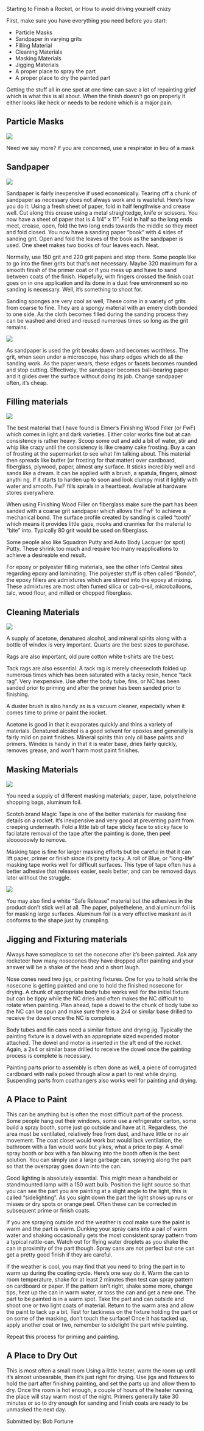 Starting to Finish a Rocket, or How to avoid driving yourself crazy

First, make sure you have everything you need before you start:

- Particle Masks
- Sandpaper in varying grits
- Filling Material
- Cleaning Materials
- Masking Materials
- Jigging Materials
- A proper place to spray the part
- A proper place to dry the painted part

Getting the stuff all in one spot at one time can save a lot of repainting grief which is what this is all about. When the finish doesn’t go on properly it either looks like heck or needs to be redone which is a major pain.

## Particle Masks

![](/images/painting_dustmask.jpg)

Need we say more? If you are concerned, use a respirator in lieu of a mask

## Sandpaper

![](/images/painting_sandpaper.jpg)

Sandpaper is fairly inexpensive if used economically. Tearing off a chunk of sandpaper as necessary does not always work and is wasteful. Here’s how you do it: Using a fresh sheet of paper, fold in half lengthwise and crease well. Cut along this crease using a metal straightedge, knife or scissors. You now have a sheet of paper that is 4 1/4” x 11”. Fold in half so the long ends meet, crease, open, fold the two long ends towards the middle so they meet and fold closed. You now have a sanding paper “book” with 4 sides of sanding grit. Open and fold the leaves of the book as the sandpaper is used. One sheet makes two books of four leaves each. Neat.

Normally, use 150 grit and 220 grit papers and stop there. Some people like to go into the finer grits but that’s not necessary. Maybe 320 maximum for a smooth finish of the primer coat or if you mess up and have to sand between coats of the finish. Hopefully, with fingers crossed the finish coat goes on in one application and its done in a dust free environment so no sanding is necessary. Well, it’s something to shoot for.

Sanding sponges are very cool as well, These come in a variety of grits from coarse to fine. They are a spongy material with an emery cloth bonded to one side. As the cloth becomes filled during the sanding process they can be washed and dried and reused numerous times so long as the grit remains.

![](/images/painting_sandsponge.jpg)

As sandpaper is used the grit breaks down and becomes worthless. The grit, when seen under a microscope, has sharp edges which do all the sanding work. As the paper wears, these edges or facets becomes rounded and stop cutting. Effectively, the sandpaper becomes ball-bearing paper and it glides over the surface without doing its job. Change sandpaper often, it’s cheap.

## Filling materials

![](/images/painting_woodfiller.gif)

The best material that I have found is Elmer’s Finishing Wood Filler (or FwF) which comes in light and dark varieties. Either color works fine but at can consistency is rather heavy. Scoop some out and add a bit of water, stir and whip like crazy until the consistency is like creamy cake frosting. Buy a can of frosting at the supermarket to see what I’m talking about. This material then spreads like butter (or frosting for that matter) over cardboard, fiberglass, plywood, paper, almost any surface. It sticks incredibly well and sands like a dream. It can be applied with a brush, a spatula, fingers, almost anythi ng. If it starts to harden up to soon and look clumpy mist it lightly with water and smooth. FwF fills spirals in a heartbeat. Available at hardware stores everywhere.

When using Finishing Wood Filler on fiberglass make sure the part has been sanded with a coarse grit sandpaper which allows the FwF to achieve a mechanical bond. The surface profile created by sanding is called “tooth” which means it provides little gaps, nooks and crannies for the material to “bite” into. Typically 80 grit would be used on fiberglass.

Some people also like Squadron Putty and Auto Body Lacquer (or spot) Putty. These shrink too much and require too many reapplications to achieve a desireable end result.

For epoxy or polyester filling materials, see the other Info Central sites regarding epoxy and laminating. The polyester stuff is often called “Bondo”, the epoxy fillers are admixtures which are stirred into the epoxy at mixing. These admixtures are most often fumed silica or cab-o-sil, microballoons, talc, wood flour, and milled or chopped fiberglass.

## Cleaning Materials

![](/images/painting_windex.gif)

A supply of acetone, denatured alcohol, and mineral spirits along with a bottle of windex is very important. Quarts are the best sizes to purchase.

Rags are also important, old pure cotton white t-shirts are the best.

Tack rags are also essential. A tack rag is merely cheesecloth folded up numerous times which has been saturated with a tacky resin, hence “tack rag”. Very inexpensive. Use after the body tube, fins, or NC has been sanded prior to priming and after the primer has been sanded prior to finishing.

A duster brush is also handy as is a vacuum cleaner, especially when it comes time to prime or paint the rocket.

Acetone is good in that it evaporates quickly and thins a variety of materials. Denatured alcohol is a good solvent for epoxies and generally is fairly mild on paint finishes. Mineral spirits thin only oil base paints and primers. Windex is handy in that it is water base, dries fairly quickly, removes grease, and won’t harm most paint finishes.

## Masking Materials

![](/images/painting_aluminum.gif)

You need a supply of different masking materials; paper, tape, polyethelene shopping bags, aluminum foil.

Scotch brand Magic Tape is one of the better materials for masking fine details on a rocket. It’s inexpensive and very good at preventing paint from creeping underneath. Fold a little tab of tape sticky face to sticky face to facilatate removal of the tape after the painting is done, then peel sloooooowly to remove.

Masking tape is fine for larger masking efforts but be careful in that it can lift paper, primer or finish since it’s pretty tacky. A roll of Blue, or “long-life” masking tape works well for difficult surfaces. This type of tape often has a better adhesive that releases easier, seals better, and can be removed days later without the struggle.

![](/images/painting_bluetape.jpg)

You may also find a white “Safe Release” material but the adhesives in the product don’t stick well at all. The paper, polyethelene, and aluminum foil is for masking large surfaces. Aluminum foil is a very effective maskant as it conforms to the shape just by crumpling.

## Jigging and Fixturing materials

Always have someplace to set the nosecone after it’s been painted. Ask any rocketeer how many nosecones they have dropped after painting and your answer will be a shake of the head and a short laugh.

Nose cones need two jigs, or painting fixtures. One for you to hold while the nosecone is getting painted and one to hold the finished nosecone for drying. A chunk of appropriate body tube works well for the initial fixture but can be tippy while the NC dries and often makes the NC difficult to rotate when painting. Plan ahead, tape a dowel to the chunk of body tube so the NC can be spun and make sure there is a 2x4 or similar base drilled to receive the dowel once the NC is complete.

Body tubes and fin cans need a similar fixture and drying jig. Typically the painting fixture is a dowel with an appropriate sized expended motor attached. The dowel and motor is inserted in the aft end of the rocket. Again, a 2x4 or similar base drilled to receive the dowel once the painting process is complete is necessary.

Painting parts prior to assembly is often done as well, a piece of corrugated cardboard with nails poked through allow a part to rest while drying. Suspending parts from coathangers also works well for painting and drying.

## A Place to Paint

This can be anything but is often the most difficult part of the process. Some people hang out their windows, some use a refrigerator carton, some build a spray booth, some just go outside and have at it. Regardless, the area must be ventilated, relatively free from dust, and have little or no air movement. The coat closet would work but would lack ventilation, the bathroom with a fan would work but yikes, what a price to pay. A small spray booth or box with a fan blowing into the booth often is the best solution. You can simply use a large garbage can, spraying along the part so that the overspray goes down into the can.

Good lighting is absolutely essential. This might mean a handheld or standmounted lamp with a 150 watt bulb. Position the light source so that you can see the part you are painting at a slight angle to the light, this is called “sidelighting”. As you sight down the part the light shows up runs or misses or dry spots or orange peel. Often these can be corrected in subsequent prime or finish coats.

If you are spraying outside and the weather is cool make sure the paint is warm and the part is warm. Dunking your spray cans into a pail of warm water and shaking occasionally gets the most consistent spray pattern from a typical rattle-can. Watch out for flying water droplets as you shake the can in proximity of the part though. Spray cans are not perfect but one can get a pretty good finish if they are careful.

If the weather is cool, you may find that you need to bring the part in to warm up during the coating cycle. Here’s one way do it. Warm the can to room temperature, shake for at least 2 minutes then test can spray pattern on cardboard or paper. If the pattern isn’t right, shake some more, change tips, heat up the can in warm water, or toss the can and get a new one. The part to be painted is in a warm spot. Take the part and can outside and shoot one or two light coats of material. Return to the warm area and allow the paint to tack up a bit. Test for tackiness on the fixture holding the part or on some of the masking, don’t touch the surface! Once it has tacked up, apply another coat or two, remember to sidelight the part while painting.

Repeat this process for priming and painting.

## A Place to Dry Out

This is most often a small room Using a little heater, warm the room up until it’s almost unbearable, then it’s just right for drying. Use jigs and fixtures to hold the part after finishing painting, and set the parts up and allow them to dry. Once the room is hot enough, a couple of hours of the heater running, the place will stay warm most of the night. Primers generally take 30 minutes or so to dry enough for sanding and finish coats are ready to be unmasked the next day.

Submitted by: Bob Fortune

